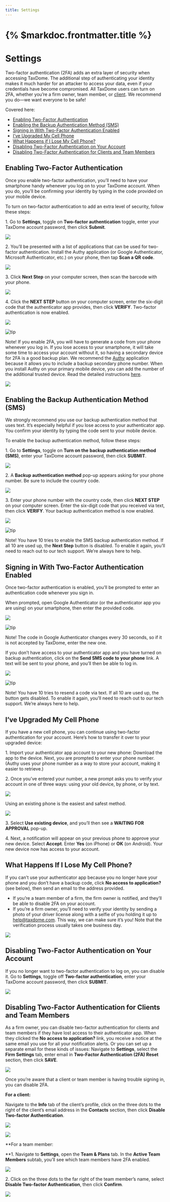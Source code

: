 ```yaml
---
title: Settings
---
```


# {% $markdoc.frontmatter.title %}

# Settings

Two-factor authentication (2FA) adds an extra layer of security when accessing TaxDome. The additional step of authenticating your identity makes it much harder for an attacker to access your data, even if your credentials have become compromised. All TaxDome users can turn on 2FA, whether you’re a firm owner, team member, or [client](https://client-help.taxdome.com/article/60-two-factor-authentication-2fa). We recommend you do—we want everyone to be safe!

Covered here:

*   [Enabling Two-Factor Authentication](#1)
*   [Enabling the Backup Authentication Method (SMS)](#backup)
*   [Signing in With Two-Factor Authentication Enabled](#2)
*   [I’ve Upgraded My Cell Phone](#upgrade)
*   [What Happens if I Lose My Cell Phone?](#5)
*   [Disabling Two-Factor Authentication on Your Account](#3)
*   [Disabling Two-Factor Authentication for Clients and Team Members](#4)

## Enabling Two-Factor Authentication

Once you enable two-factor authentication, you’ll need to have your smartphone handy whenever you log on to your TaxDome account. When you do, you’ll be confirming your identity by typing in the code provided on your mobile device.

To turn on two-factor authentication to add an extra level of security, follow these steps:

1\. Go to **Settings**, toggle on **Two-factor authentication** toggle, enter your TaxDome account password, then click **Submit**.

![](https://s3.amazonaws.com/helpscout.net/docs/assets/5be60d8f04286304a71c1d53/images/628f4d0dc01fce37d9b16c75/file-QARkM1CzuP.png)

2\. You’ll be presented with a list of applications that can be used for two-factor authentication. Install the Authy application (or Google Authenticator, Microsoft Authenticator, etc.) on your phone, then tap **Scan a QR** **code**.

![](https://s3.amazonaws.com/helpscout.net/docs/assets/5be60d8f04286304a71c1d53/images/61b74ac851b4c5379899fa26/file-AYmb5bvMoh.png)

3\. Click **Next Step** on your computer screen, then scan the barcode with your phone.

![](https://s3.amazonaws.com/helpscout.net/docs/assets/5be60d8f04286304a71c1d53/images/62ac0dc806aa9755784632d8/file-kebqXZALdp.png)

4\. Click the **NEXT STEP** button on your computer screen, enter the six-digit code that the authenticator app provides, then click **VERIFY**. Two-factor authentication is now enabled.

![](https://s3.amazonaws.com/helpscout.net/docs/assets/5be60d8f04286304a71c1d53/images/62ac0e01cb3c130081c15170/file-rixUJFIIJM.png)

![tip](https://taxdome-public.s3.amazonaws.com/images/notification/note.png)

Note! If you enable 2FA, you will have to generate a code from your phone whenever you log in. If you lose access to your smartphone, it will take some time to access your account without it, so having a secondary device for 2FA is a good backup plan. We recommend the [Authy](https://authy.com/) application because it allows you to include a backup secondary phone number. When you install Authy on your primary mobile device, you can add the number of the additional trusted device. Read the detailed instructions [here](https://authy.com/blog/multi-device/).

![](https://s3.amazonaws.com/helpscout.net/docs/assets/5be60d8f04286304a71c1d53/images/61b74b32a5e184696a17a3a8/file-oDjK7Mpapl.png)

## Enabling the Backup Authentication Method (SMS)

We strongly recommend you use our backup authentication method that uses text. It’s especially helpful if you lose access to your authenticator app. You confirm your identity by typing the code sent to your mobile device.

To enable the backup authentication method, follow these steps:

1\. Go to **Settings**, toggle on **Turn on the** **backup authentication method (SMS)**, enter your TaxDome account password, then click **SUBMIT**.

[![](https://s3.amazonaws.com/helpscout.net/docs/assets/5be60d8f04286304a71c1d53/images/61bc30fa67de684e3e4371e0/file-PxiBAScZyI.png)](https://s3.amazonaws.com/helpscout.net/docs/assets/5be60d8f04286304a71c1d53/images/61bc30fa67de684e3e4371e0/file-PxiBAScZyI.png)

2\. A **Backup authentication method** pop-up appears asking for your phone number. Be sure to include the country code.

![](https://s3.amazonaws.com/helpscout.net/docs/assets/5be60d8f04286304a71c1d53/images/62434d3342ba434a7afe0fea/file-sCSb7G3KMQ.png)

3\. Enter your phone number with the country code, then click **NEXT STEP** on your computer screen. Enter the six-digit code that you received via text, then click **VERIFY**. Your backup authentication method is now enabled.

![](https://s3.amazonaws.com/helpscout.net/docs/assets/5be60d8f04286304a71c1d53/images/61b74509e5e5185a647d4272/file-uDjsg1nZDH.png)

![tip](https://taxdome-public.s3.amazonaws.com/images/notification/note.png)

Note! You have 10 tries to enable the SMS backup authentication method. If all 10 are used up, the **Next Step** button is disabled. To enable it again, you’ll need to reach out to our tech support. We’re always here to help.

## Signing in With Two-Factor Authentication Enabled

Once two-factor authentication is enabled, you’ll be prompted to enter an authentication code whenever you sign in.

When prompted, open Google Authenticator (or the authenticator app you are using) on your smartphone, then enter the provided code.

![](https://s3.amazonaws.com/helpscout.net/docs/assets/5be60d8f04286304a71c1d53/images/61b7471e51b4c5379899fa17/file-VRAFpYW7rw.png)

![tip](https://taxdome-public.s3.amazonaws.com/images/notification/note.png)

Note! The code in Google Authenticator changes every 30 seconds, so if it is not accepted by TaxDome, enter the new one.

If you don’t have access to your authenticator app and you have turned on backup authentication, click on the **Send SMS code to your phone** link. A text will be sent to your phone, and you’ll then be able to log in.

![](https://s3.amazonaws.com/helpscout.net/docs/assets/5be60d8f04286304a71c1d53/images/61b748d9689c5f49b2d19106/file-dKo2GNU0h7.png)

![tip](https://taxdome-public.s3.amazonaws.com/images/notification/note.png)

Note! You have 10 tries to resend a code via text. If all 10 are used up, the button gets disabled. To enable it again, you’ll need to reach out to our tech support. We’re always here to help.

## I’ve Upgraded My Cell Phone

If you have a new cell phone, you can continue using two-factor authentication for your account. Here’s how to transfer it over to your upgraded device:

1\. Import your authenticator app account to your new phone: Download the app to the device. Next, you are prompted to enter your phone number. (Authy uses your phone number as a way to store your account, making it easier to retrieve.)

2\. Once you’ve entered your number, a new prompt asks you to verify your account in one of three ways: using your old device, by phone, or by text.

![](https://s3.amazonaws.com/helpscout.net/docs/assets/5be60d8f04286304a71c1d53/images/619ce21f9ccf62287e5f9202/file-kBpCAblzFD.png)

Using an existing phone is the easiest and safest method.

![](https://s3.amazonaws.com/helpscout.net/docs/assets/5be60d8f04286304a71c1d53/images/619ce242efc78d0553e5cd91/file-UMCS6nzxFK.png)

3\. Select **Use existing device**, and you’ll then see a **WAITING FOR APPROVAL** pop-up.

4\. Next, a notification will appear on your previous phone to approve your new device. Select **Accept**. Enter **Yes** (on iPhone) or **OK** (on Android). Your new device now has access to your account.

## What Happens If I Lose My Cell Phone?

If you can’t use your authenticator app because you no longer have your phone and you don’t have a backup code, click **No access to application?** (see below), then send an email to the address provided.

*   If you’re a team member of a firm, the firm owner is notified, and they’ll be able to disable 2FA on your account.
*   If you’re a firm owner, you’ll need to verify your identity by sending a photo of your driver license along with a selfie of you holding it up to help@taxdome.com. This way, we can make sure it’s you! Note that the verification process usually takes one business day.

![](https://s3.amazonaws.com/helpscout.net/docs/assets/5be60d8f04286304a71c1d53/images/61b74b8f51b4c5379899fa2c/file-2yqSpNOucZ.png)

## Disabling Two-Factor Authentication on Your Account

If you no longer want to two-factor authentication to log on, you can disable it. Go to **Settings**, toggle off **Two-factor authentication**, enter your TaxDome account password, then click **SUBMIT**.

![](https://s3.amazonaws.com/helpscout.net/docs/assets/5be60d8f04286304a71c1d53/images/61b74bd051b4c5379899fa2e/file-xX25LP3jak.png)

## Disabling Two-Factor Authentication for Clients and Team Members

As a firm owner, you can disable two-factor authentication for clients and team members if they have lost access to their authenticator app. When they clicked the **No access to application?** link, you receive a notice at the same email you use for all your notification alerts. Or you can set up a separate email for these kinds of issues: Navigate to **Settings**, select the **Firm Settings** tab, enter email in **Two-Factor Authentication (2FA) Reset** section, then click **SAVE**.

![](https://s3.amazonaws.com/helpscout.net/docs/assets/5be60d8f04286304a71c1d53/images/61b74c00a5e184696a17a3ae/file-NBcyL8fpsx.png)

Once you’re aware that a client or team member is having trouble signing in, you can disable 2FA.

**For a client:**

Navigate to the **Info** tab of the client’s profile, click on the three dots to the right of the client’s email address in the **Contacts** section, then click **Disable Two-factor Authentication**.

[![](https://s3.amazonaws.com/helpscout.net/docs/assets/5be60d8f04286304a71c1d53/images/61b74ceee5e5185a647d429a/file-iYAp6eJX8G.png)](https://s3.amazonaws.com/helpscout.net/docs/assets/5be60d8f04286304a71c1d53/images/61b74ceee5e5185a647d429a/file-iYAp6eJX8G.png)

![](https://taxdome-public.s3.amazonaws.com/images/notification/pro.png)

**For a team member:  
  
  
**1\. Navigate to **Settings**, open the **Team & Plans** tab. In the **Active Team Members** subtab, you’ll see which team members have 2FA enabled.

![](https://s3.amazonaws.com/helpscout.net/docs/assets/5be60d8f04286304a71c1d53/images/61b74d0f689c5f49b2d19123/file-bbdKY4OGY0.png)

2\. Click on the three dots to the far right of the team member’s name, select **Disable Two-factor Authentication**, then click **Confirm**.

![](https://s3.amazonaws.com/helpscout.net/docs/assets/5be60d8f04286304a71c1d53/images/628f4f4968d51e7794443fa4/file-uDFK4XAE1b.png)